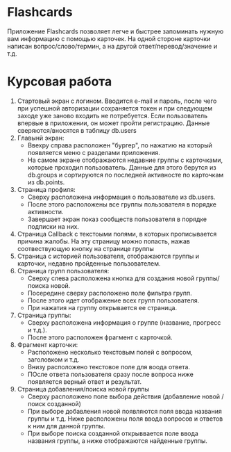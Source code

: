# Flashcards

Приложение Flashcards позволяет легче и быстрее запоминать нужную вам информацию с помощью карточек. На одной стороне карточки написан вопрос/слово/термин, а на другой ответ/перевод/значение и т.д.

# Курсовая работа
1. Стартовый экран с логином. Вводится e-mail и пароль, после чего при успешной авторизации сохраняется токен и при следующем заходе уже заново входить не потребуется. Если пользователь впервые в приложении, он может пройти регистрацию. Данные сверяются/вносятся в таблицу db.users
2. Главынй экран: 
    - Ввехру справа расположен "бургер", по нажатию на который появляется меню с разделами приложения.
    - На самом экране отображаются недавние группы с карточками, которые проходил пользователь. Данные для этого берутся из db.groups и сортируются по последней активносте по карточкам из db.points.
3. Страница профиля:
    - Сверху расположена информация о пользователе из db.users.
    - После этого расположены все группы пользователя в порядке активности.
    - Завершает экран показ сообществ пользователя в порядке подписки на них.
4. Страница Callback с текстоыми полями, в которых прописывается причина жалобы. На эту страницу можно попасть, нажав соотвествующую кнопку на странице группы
5. Страница с историей пользователя, отображаются группы и карточки, недавно пройденные пользователем. 
6. Страница групп пользователя:
    - Сверху слева расположена кнопка для создания новой группы/поиска новой.
    - Посередине сверху расположено поле фильтра групп.
    - После этого идет отображение всех групп пользователя.
    - При нажатия на группу открывается ее страница.
7. Страница группы:
    - Сверху расположена информация о группе (название, прогресс и т.д.).
    - После этого расположен фрагмент с карточкой.
8. Фрагмент карточки:
    - Расположено несколько текстовым полей с вопросом, заголовком и т.д. 
    - Внизу расположено текстовое поле для воода ответа.
    - ПОсле ответа пользователя сразу после вопроса ниже появляется верный ответ и результат.
8. Страница добавления/поиска новой группы
    - Сверху расположено поле выбора действия (добавление новой / поиск созданной)
    - При выборе добавления новой появляются поля ввода названия группы и т.д. Ниже расположены поля ввода вопросов и ответов к ним для данной группы.
    - При выборе поиска созданной открыввается поле ввода названия группы, а ниже отображаются найденные группы.
